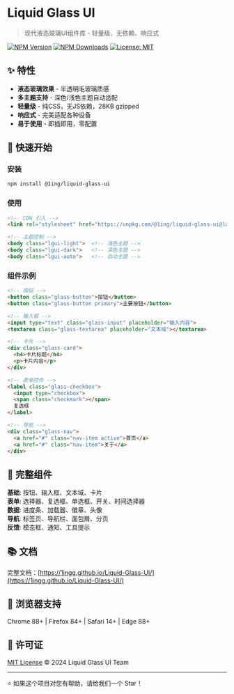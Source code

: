 # Liquid Glass UI

> 现代液态玻璃UI组件库 - 轻量级、无依赖、响应式

[![NPM Version](https://img.shields.io/npm/v/@1ing/liquid-glass-ui.svg)](https://www.npmjs.com/package/@1ing/liquid-glass-ui)
[![NPM Downloads](https://img.shields.io/npm/dm/@1ing/liquid-glass-ui.svg)](https://www.npmjs.com/package/@1ing/liquid-glass-ui)
[![License: MIT](https://img.shields.io/badge/License-MIT-yellow.svg)](https://opensource.org/licenses/MIT)

## ✨ 特性

- **液态玻璃效果** - 半透明毛玻璃质感
- **多主题支持** - 深色/浅色主题自动适配
- **轻量级** - 纯CSS，无JS依赖，28KB gzipped
- **响应式** - 完美适配各种设备
- **易于使用** - 即插即用，零配置

## 🚀 快速开始

### 安装

```bash
npm install @1ing/liquid-glass-ui
```

### 使用

```html
<!-- CDN 引入 -->
<link rel="stylesheet" href="https://unpkg.com/@1ing/liquid-glass-ui@latest/liquid-glass-ui.min.css">

<!-- 主题控制 -->
<body class="lgui-light">  <!-- 浅色主题 -->
<body class="lgui-dark">   <!-- 深色主题 -->
<body class="lgui-auto">   <!-- 自动主题 -->
```

### 组件示例

```html
<!-- 按钮 -->
<button class="glass-button">按钮</button>
<button class="glass-button primary">主要按钮</button>

<!-- 输入框 -->
<input type="text" class="glass-input" placeholder="输入内容">
<textarea class="glass-textarea" placeholder="文本域"></textarea>

<!-- 卡片 -->
<div class="glass-card">
  <h4>卡片标题</h4>
  <p>卡片内容</p>
</div>

<!-- 表单控件 -->
<label class="glass-checkbox">
  <input type="checkbox">
  <span class="checkmark"></span>
  复选框
</label>

<!-- 导航 -->
<div class="glass-nav">
  <a href="#" class="nav-item active">首页</a>
  <a href="#" class="nav-item">关于</a>
</div>
```

## 🎨 完整组件

**基础**: 按钮、输入框、文本域、卡片  
**表单**: 选择器、复选框、单选框、开关、时间选择器  
**数据**: 进度条、加载器、徽章、头像  
**导航**: 标签页、导航栏、面包屑、分页  
**反馈**: 模态框、通知、工具提示

## 📚 文档

完整文档：[https://1ingg.github.io/Liquid-Glass-UI/](https://1ingg.github.io/Liquid-Glass-UI/)

## 🎯 浏览器支持

Chrome 88+ | Firefox 84+ | Safari 14+ | Edge 88+

## 📄 许可证

[MIT License](LICENSE) © 2024 Liquid Glass UI Team

---

⭐ 如果这个项目对您有帮助，请给我们一个 Star！ 